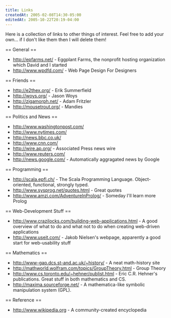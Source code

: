 ```yaml
---
title: Links
createdAt: 2005-02-08T14:30-05:00
editedAt: 2005-10-22T20:19-04:00
---
```


Here is a collection of links to other things of interest. Feel free to add your own... if I don't like them then I will delete them!

== General ==
* http://epfarms.net/ - Eggplant Farms, the nonprofit hosting organization which David and I started
* http://www.wpdfd.com/ - Web Page Design For Designers

== Friends ==
* http://e2thex.org/ - Erik Summerfield
* http://woys.org/ - Jason Woys
* http://zigamorph.net/ - Adam Fritzler
* http://mousetrout.org/ - Mandies

== Politics and News ==
* http://www.washingtonpost.com/
* http://www.nytimes.com/
* http://news.bbc.co.uk/
* http://www.cnn.com/
* http://wire.ap.org/ - Associated Press news wire
* http://www.reuters.com/
* http://news.google.com/ - Automatically aggragated news by Google

== Programming ==
* http://scala.epfl.ch/ - The Scala Programming Language. Object-oriented, functional, strongly typed.
* http://www.sysprog.net/quotes.html - Great quotes
* http://www.amzi.com/AdventureInProlog/ - Someday I'll learn more Prolog

== Web-Development Stuff ==
* http://www.crazilocks.com/building-web-applications.html - A good overview of what to do and what not to do when creating web-driven applications
* http://www.useit.com/ - Jakob Nielsen's webpage, apparently a good start for web-usability stuff

== Mathematics ==
* http://www-gap.dcs.st-and.ac.uk/~history/ - A neat math-history site
* http://mathworld.wolfram.com/topics/GroupTheory.html - Group Theory
* http://www.cs.toronto.edu/~hehner/publist.html - Eric C.R. Hehner's publications. Great stuff in both mathematics and CS.
* http://maxima.sourceforge.net/ - A mathematica-like symbolic manipulation system (GPL).

== Reference ==
* http://www.wikipedia.org - A community-created encyclopedia


